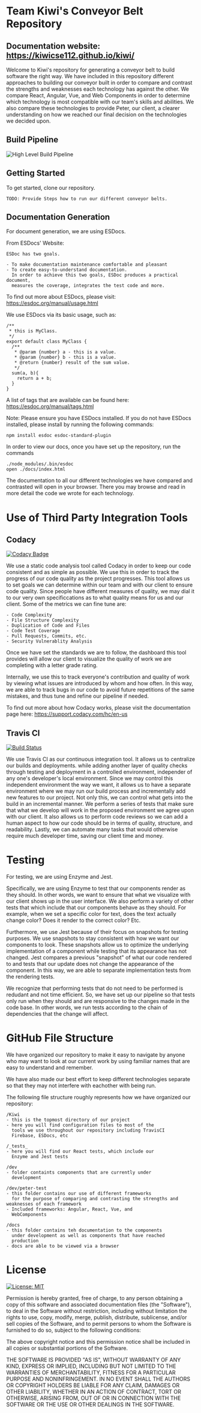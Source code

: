 # Team Kiwi's Conveyor Belt Repository

## Documentation website: https://kiwicse112.github.io/kiwi/

Welcome to Kiwi's repository for generating a conveyor belt to build software the right way.
We have included in this repository different approaches to building our conveyor built
in order to compare and contrast the strengths and weaknesses each technology has
against the other. We compare React, Angular, Vue, and Web Components in order to determine
which technology is most compatible with our team's skills and abilities. We also compare
these technologies to provide Peter, our client, a clearer understanding on how we reached
our final decision on the technologies we decided upon.

## Build Pipeline

![High Level Build Pipeline](README_resources/build_pipeline.png?raw=true "Optional Title")

## Getting Started
To get started, clone our repository. 

```
TODO: Provide Steps how to run our different conveyor belts.
```
## Documentation Generation
For document generation, we are using ESDocs.

From ESDocs' Website:
```
ESDoc has two goals.

- To make documentation maintenance comfortable and pleasant
- To create easy-to-understand documentation.
  In order to achieve this two goals, ESDoc produces a practical document, 
  measures the coverage, integrates the test code and more.
```
To find out more about ESDocs, please visit: https://esdoc.org/manual/usage.html

We use ESDocs via its basic usage, such as:
```
/**
 * this is MyClass.
 */
export default class MyClass {
  /**
   * @param {number} a - this is a value.
   * @param {number} b - this is a value.
   * @return {number} result of the sum value.
   */
  sum(a, b){
    return a + b;
  }
}
```
A list of tags that are available can be found here: https://esdoc.org/manual/tags.html

Note: Please ensure you have ESDocs installed. If you do not have ESDocs installed,
please install by running the following commands:
```
npm install esdoc esdoc-standard-plugin
```

In order to view our docs, once you have set up the repository, run the commands
```
./node_modules/.bin/esdoc
open ./docs/index.html
```
The documentation to all our different technologies we have compared and contrasted will open
in your browser. There you may browse and read in more detail the code we wrote for each
technology.

# Use of Third Party Integration Tools

## Codacy
[![Codacy Badge](https://api.codacy.com/project/badge/Grade/91749d291e594933b326ac0059920459)](https://www.codacy.com/app/kiwi/kiwi_2?utm_source=github.com&amp;utm_medium=referral&amp;utm_content=KiwiCSE112/kiwi&amp;utm_campaign=Badge_Grade)

We use a static code analysis tool called Codacy in order to 
keep our code consistent and as simple as possible.
We use this in order to track the progress of our code quality
as the project progresses. This tool allows us to set goals
we can determine within our team and with our client to ensure code quality. Since people have different measures of quality,
we may dial it to our very own specificcations as to what quality means for us and our client. 
Some of the metrics we can fine tune are:

    - Code Complexity
    - File Structure Complexity
    - Duplication of Code and Files
    - Code Test Coverage
    - Pull Requests, Commits, etc.
    - Security Vulnerablity Analysis

Once we have set the standards we are to follow, the dashboard this tool provides will allow our client to visualize the quality of work we are completing with a letter grade rating.

Internally, we use this to track everyone's contribution and quality of work by viewing what issues are introduced by whom and how often. In this way, we are able to track bugs in our code to avoid future repetitions of the same mistakes,
and thus tune and refine our pipeline if needed.

To find out more about how Codacy works, please
visit the documentation page here: https://support.codacy.com/hc/en-us

## Travis CI
[![Build Status](https://travis-ci.org/Kien085/kiwi.svg?branch=master)](https://travis-ci.org/Kien085/kiwi)

We use Travis CI as our continuous integration tool. It allows us to centralize our builds and deployments. while adding another layer of quality checks through testing and deployment
in a controlled environment, independer of any one's developer's
local environment. Since we may control this independent environment the way we want, it allows us to have a separate
environment where we may run our build process and incrementally add new features to our project. Not only this,
we can control what gets into the build in an incremental manner. 
We perform a series of tests that make sure that what we develop will work in the proposed environment we agree
upon with our client. It also allows us to perform code reviews so we can add a human aspect to how our code should
be in terms of quality, structure, and readability. 
Lastly, we can automate many tasks that would otherwise require
much developer time, saving our client time and money.

# Testing

For testing, we are using Enzyme and Jest.

Specifically, we are using Enzyme to test that our
components render as they should. In other words,
we want to ensure that what we visualize with our client
shows up in the user interface. We also perform a variety
of other tests that which include that our components
behave as they should. 
For example, when we set a specific color for text, does the
text actually change color? Does it render to the correct color? Etc.

Furthermore, we use Jest because of their focus on snapshots for testing purposes. We use snapshots to stay consistent
with how we want our components to look. These snapshots allow us to optimize the underlying implementation of a component while testing that its appearance has not changed. Jest compares a previous "snapshot" of what our code rendered to
and tests that our update does not change the appearance of the component. In this way, we are able to separate implementation tests from the rendering tests.

We recognize that performing tests that do not need to be performed is redudant and not time efficient. So, we have
set up our pipeline so that tests only run when they should
and are responsive to the changes made in the code base.
In other words, we run tests according to the chain of
dependencies that the change will affect.

# GitHub File Structure

We have organized our repository to make it easy to navigate
by anyone who may want to look at our current work by using
familiar names that are easy to understand and remember.

We have also made our best effort to keep different technologies separate so that they may not interfere with eachother with being run.

The following file structure roughly represents how we have organized our repository:

    /Kiwi
    - this is the topmost directory of our project
    - here you will find configuration files to most of the
      tools we use throughout our repository including TravisCI
      Firebase, ESDocs, etc

    /_tests_
    - here you will find our React tests, which include our
      Enzyme and Jest tests

    /dev
    - folder containts components that are currently under
      development

    /dev/peter-test
    - this folder contains our use of different frameworks
      for the purpose of comparing and contrasting the strengths and weaknesses of each framework
    - Included frameworks: Angular, React, Vue, and 
      WebComponents

    /docs
    - this folder contains teh documentation to the components
      under development as well as components that have reached
      production
    - docs are able to be viewed via a browser
    
# License
[![License: MIT](https://img.shields.io/badge/License-MIT-yellow.svg)](https://opensource.org/licenses/MIT)


Permission is hereby granted, free of charge, to any person obtaining a copy of this software and associated documentation files (the "Software"), to deal in the Software without restriction, including without limitation the rights to use, copy, modify, merge, publish, distribute, sublicense, and/or sell copies of the Software, and to permit persons to whom the Software is furnished to do so, subject to the following conditions:

The above copyright notice and this permission notice shall be included in all copies or substantial portions of the Software.

THE SOFTWARE IS PROVIDED "AS IS", WITHOUT WARRANTY OF ANY KIND, EXPRESS OR IMPLIED, INCLUDING BUT NOT LIMITED TO THE WARRANTIES OF MERCHANTABILITY, FITNESS FOR A PARTICULAR PURPOSE AND NONINFRINGEMENT. IN NO EVENT SHALL THE AUTHORS OR COPYRIGHT HOLDERS BE LIABLE FOR ANY CLAIM, DAMAGES OR OTHER LIABILITY, WHETHER IN AN ACTION OF CONTRACT, TORT OR OTHERWISE, ARISING FROM, OUT OF OR IN CONNECTION WITH THE SOFTWARE OR THE USE OR OTHER DEALINGS IN THE SOFTWARE.
